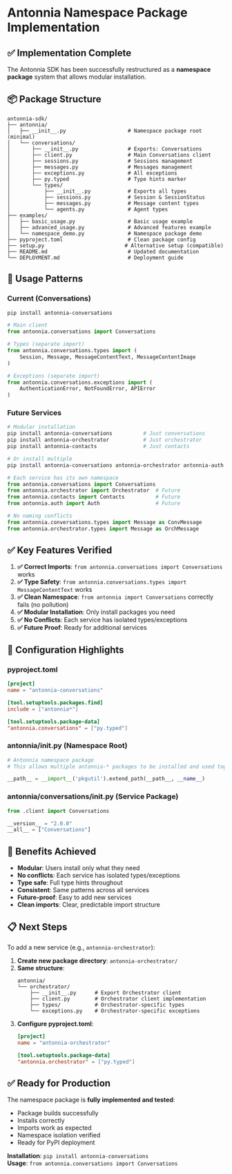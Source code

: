 # Antonnia Namespace Package Implementation

## ✅ **Implementation Complete**

The Antonnia SDK has been successfully restructured as a **namespace package** system that allows modular installation.

## 📦 **Package Structure**

```
antonnia-sdk/
├── antonnia/
│   ├── __init__.py                    # Namespace package root (minimal)
│   └── conversations/
│       ├── __init__.py                # Exports: Conversations
│       ├── client.py                  # Main Conversations client
│       ├── sessions.py                # Sessions management  
│       ├── messages.py                # Messages management
│       ├── exceptions.py              # All exceptions
│       ├── py.typed                   # Type hints marker
│       └── types/
│           ├── __init__.py            # Exports all types
│           ├── sessions.py            # Session & SessionStatus
│           ├── messages.py            # Message content types
│           └── agents.py              # Agent types
├── examples/
│   ├── basic_usage.py                 # Basic usage example
│   ├── advanced_usage.py              # Advanced features example  
│   └── namespace_demo.py              # Namespace package demo
├── pyproject.toml                     # Clean package config
├── setup.py                          # Alternative setup (compatible)
├── README.md                          # Updated documentation
└── DEPLOYMENT.md                      # Deployment guide
```

## 🚀 **Usage Patterns**

### **Current (Conversations)**
```bash
pip install antonnia-conversations
```

```python
# Main client
from antonnia.conversations import Conversations

# Types (separate import)
from antonnia.conversations.types import (
    Session, Message, MessageContentText, MessageContentImage
)

# Exceptions (separate import)  
from antonnia.conversations.exceptions import (
    AuthenticationError, NotFoundError, APIError
)
```

### **Future Services**
```bash
# Modular installation
pip install antonnia-conversations          # Just conversations
pip install antonnia-orchestrator           # Just orchestrator
pip install antonnia-contacts               # Just contacts

# Or install multiple
pip install antonnia-conversations antonnia-orchestrator antonnia-auth
```

```python
# Each service has its own namespace
from antonnia.conversations import Conversations
from antonnia.orchestrator import Orchestrator  # Future
from antonnia.contacts import Contacts          # Future
from antonnia.auth import Auth                  # Future

# No naming conflicts
from antonnia.conversations.types import Message as ConvMessage
from antonnia.orchestrator.types import Message as OrchMessage
```

## ✅ **Key Features Verified**

1. **✅ Correct Imports**: `from antonnia.conversations import Conversations` works
2. **✅ Type Safety**: `from antonnia.conversations.types import MessageContentText` works  
3. **✅ Clean Namespace**: `from antonnia import Conversations` correctly fails (no pollution)
4. **✅ Modular Installation**: Only install packages you need
5. **✅ No Conflicts**: Each service has isolated types/exceptions
6. **✅ Future Proof**: Ready for additional services

## 🔧 **Configuration Highlights**

### **pyproject.toml**
```toml
[project]
name = "antonnia-conversations"

[tool.setuptools.packages.find]
include = ["antonnia*"]

[tool.setuptools.package-data]
"antonnia.conversations" = ["py.typed"]
```

### **antonnia/__init__.py** (Namespace Root)
```python
# Antonnia namespace package
# This allows multiple antonnia-* packages to be installed and used together

__path__ = __import__('pkgutil').extend_path(__path__, __name__)
```

### **antonnia/conversations/__init__.py** (Service Package)
```python
from .client import Conversations

__version__ = "2.0.0"
__all__ = ["Conversations"]
```

## 🎯 **Benefits Achieved**

- **Modular**: Users install only what they need
- **No conflicts**: Each service has isolated types/exceptions  
- **Type safe**: Full type hints throughout
- **Consistent**: Same patterns across all services
- **Future-proof**: Easy to add new services
- **Clean imports**: Clear, predictable import structure

## 📋 **Next Steps**

To add a new service (e.g., `antonnia-orchestrator`):

1. **Create new package directory**: `antonnia-orchestrator/`
2. **Same structure**:
   ```
   antonnia/
   └── orchestrator/
       ├── __init__.py      # Export Orchestrator client
       ├── client.py        # Orchestrator client implementation
       ├── types/           # Orchestrator-specific types
       └── exceptions.py    # Orchestrator-specific exceptions
   ```
3. **Configure pyproject.toml**:
   ```toml
   [project]
   name = "antonnia-orchestrator"
   
   [tool.setuptools.package-data]
   "antonnia.orchestrator" = ["py.typed"]
   ```

## ✅ **Ready for Production**

The namespace package is **fully implemented and tested**:
- Package builds successfully
- Installs correctly  
- Imports work as expected
- Namespace isolation verified
- Ready for PyPI deployment

**Installation**: `pip install antonnia-conversations`  
**Usage**: `from antonnia.conversations import Conversations` 
